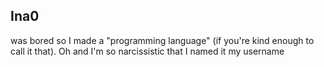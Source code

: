 ## Ina0
 was bored so I made a "programming language" (if you're kind enough to call it that).
 Oh and I'm so narcissistic that I named it my username
